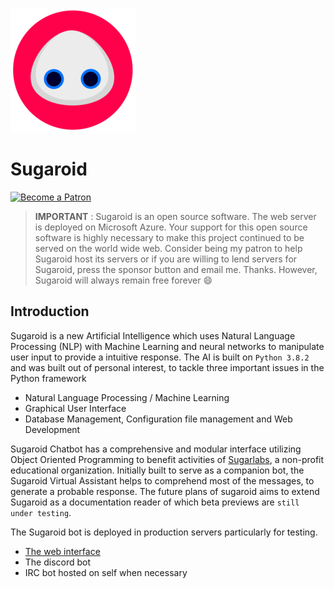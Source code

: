 ![Sugaroid smiling](./img/sugaroid.png)

# Sugaroid


[![Become a Patron](https://c5.patreon.com/external/logo/become_a_patron_button.png)](https://www.patreon.com/srevinsaju?fan_landing=true)

> **IMPORTANT** : Sugaroid is an open source software. The web server is deployed on Microsoft Azure. Your support for this open source software is highly necessary to make this project continued to be served on the world wide web. Consider being my patron to help Sugaroid host its servers or if you are willing to lend servers for Sugaroid, press the sponsor button and email me. Thanks. However, Sugaroid will always remain free forever :smile:



## Introduction

Sugaroid is a new Artificial Intelligence which uses Natural Language Processing (NLP) with Machine Learning and neural networks to manipulate user input to provide a intuitive response. The AI is built on `Python 3.8.2` and was built out of personal interest, to tackle three important issues in the Python framework

* Natural Language Processing / Machine Learning
* Graphical User Interface
* Database Management, Configuration file management and Web Development

Sugaroid Chatbot has a comprehensive and modular interface utilizing Object Oriented Programming to benefit activities of [Sugarlabs](https://www.sugarlabs.org), a non-profit educational organization. Initially built to serve as a companion bot, the Sugaroid Virtual Assistant helps to comprehend most of the messages, to generate a probable response. The future plans of sugaroid aims to extend Sugaroid as a documentation reader of which beta previews are `still under testing`. 

The Sugaroid bot is deployed in production servers particularly for testing. 

* [The web interface](https://sed.lol/sugaroid)
* The discord bot
* IRC bot hosted on self when necessary
